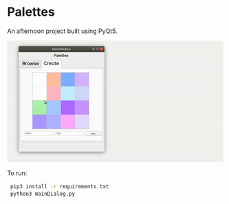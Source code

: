 # Palettes
An afternoon project built using PyQt5. 

![](palettedemo.gif)

To run:
   ```sh
    pip3 install -r requirements.txt
    python3 mainDialog.py
   ```
